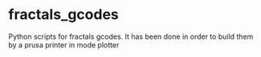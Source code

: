 fractals_gcodes
===============

Python scripts for fractals gcodes. It has been done in order to build them by a prusa printer in mode plotter
